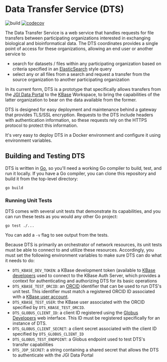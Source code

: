 # Data Transfer Service (DTS)

![build](https://github.com/kbase/dts/actions/workflows/autotest_prs.yml/badge.svg)
[![codecov](https://codecov.io/gh/kbase/dts/graph/badge.svg?token=188OWRPPK6)](https://codecov.io/gh/kbase/dts)

The Data Transfer Service is a web service that handles requests for file
transfers between participating organizations interested in exchanging
biological and bioinformatical data. The DTS coordinates provides a single
point of access for these organizations, allowing an end user or another service
to

* search for datasets / files within any participating organization based on
  criteria specified in an [ElasticSearch](https://www.elastic.co/elasticsearch/)
  style query
* select any or all files from a search and request a transfer from the source
  organization to another participating organization

In its current form, DTS is a prototype that specifically allows transfers from
the [JGI Data Portal](https://data.jgi.doe.gov/) to the [KBase](https://www.kbase.us/)
Workspace, to bring the capabilities of the latter organization to bear on the
data available from the former.

DTS is designed for easy deployment and maintenance behind a gateway that
provides TLS/SSL encryption. Requests to the DTS include headers with
authentication information, so these requests rely on the HTTPS protocol to
protect this information.

It's very easy to deploy DTS in a Docker environment and configure it using
environment variables.

## Building and Testing DTS

DTS is written in [Go](https://go.dev/), so you'll need a working Go compiler
to build, test, and run it locally. If you have a Go compiler, you can clone
this repository and build it from the top-level directory:

```
go build
```

### Running Unit Tests

DTS comes with several unit tests that demonstrate its capabilities, and you can
run these tests as you would any other Go project:

```
go test ./...
```

You can add a `-v` flag to see output from the tests.

Because DTS is primarily an orchestrator of network resources, its unit tests
must be able to connect to and utilize these resources. Accordingly, you must
set the following environment variables to make sure DTS can do what it needs
to do:

* `DTS_KBASE_DEV_TOKEN`: a KBase development token (available to
  [KBase developers](https://docs.kbase.us/development/create-a-kbase-developer-account)
  used to connect to the KBase Auth Server, which provides a context for
  authenticating and authorizing DTS for its basic operations
* `DTS_KBASE_TEST_ORCID`: an [ORCID](https://orcid.org/) identifier that can be
  used to run DTS's unit test. This identifier must match a registered ORCID ID
  associated with a [KBase user account](https://narrative.kbase.us/#signup).
* `DTS_KBASE_TEST_USER`: the KBase user associated with the ORCID specified
  by `DTS_KBASE_TEST_ORCID`.
* `DTS_GLOBUS_CLIENT_ID`: a client ID registered using the
  [Globus Developers](https://docs.globus.org/globus-connect-server/v5/use-client-credentials/#register-application)
  web interface. This ID must be registered specifically for an instance of DTS.
* `DTS_GLOBUS_CLIENT_SECRET`: a client secret associated with the client ID
  specified by `DTS_GLOBUS_CLIENT_ID`
* `DTS_GLOBUS_TEST_ENDPOINT`: a Globus endpoint used to test DTS's transfer
  capabilities
* `DTS_JDP_SECRET`: a string containing a shared secret that allows the DTS to
  authenticate with the JGI Data Portal
